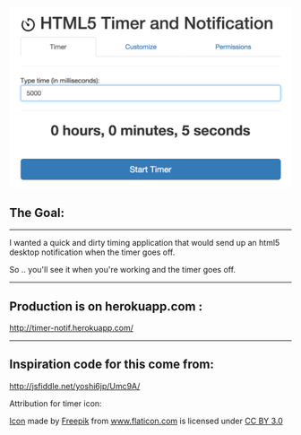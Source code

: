 <img src="/public/images/screenshot-1.5.png" alt="interface screenshot" />

## The Goal:
----

I wanted a quick and dirty timing application that would send up an html5 desktop notification when the timer goes off.

So .. you'll see it when you're working and the timer goes off.

----

## Production is on herokuapp.com :

http://timer-notif.herokuapp.com/

----

## Inspiration code for this come from:

http://jsfiddle.net/yoshi6jp/Umc9A/


Attribution for timer icon:
<div><a href="http://www.flaticon.com/free-icon/timer-ios-7-interface-symbol_17274">Icon</a> made by <a href="http://www.freepik.com" title="Freepik">Freepik</a> from <a href="http://www.flaticon.com" title="Flaticon">www.flaticon.com</a> is licensed under <a href="http://creativecommons.org/licenses/by/3.0/" title="Creative Commons BY 3.0">CC BY 3.0</a></div>